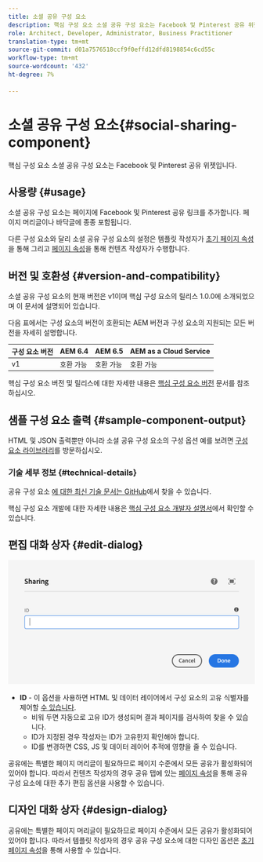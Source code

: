 ```yaml
---
title: 소셜 공유 구성 요소
description: 핵심 구성 요소 소셜 공유 구성 요소는 Facebook 및 Pinterest 공유 위젯입니다.
role: Architect, Developer, Administrator, Business Practitioner
translation-type: tm+mt
source-git-commit: d01a7576518ccf9f0effd12dfd8198854c6cd55c
workflow-type: tm+mt
source-wordcount: '432'
ht-degree: 7%

---
```



# 소셜 공유 구성 요소{#social-sharing-component}

핵심 구성 요소 소셜 공유 구성 요소는 Facebook 및 Pinterest 공유 위젯입니다.

## 사용량 {#usage}

소셜 공유 구성 요소는 페이지에 Facebook 및 Pinterest 공유 링크를 추가합니다. 페이지 머리글이나 바닥글에 종종 포함됩니다.

다른 구성 요소와 달리 소셜 공유 구성 요소의 설정은 템플릿 작성자가 [초기 페이지 속성](https://docs.adobe.com/content/help/en/experience-manager-cloud-service/sites/authoring/features/templates.html)을 통해 그리고 [페이지 속성](https://docs.adobe.com/content/help/ko-KR/experience-manager-cloud-service/sites/authoring/fundamentals/page-properties.html)을 통해 컨텐츠 작성자가 수행합니다.

## 버전 및 호환성 {#version-and-compatibility}

소셜 공유 구성 요소의 현재 버전은 v1이며 핵심 구성 요소의 릴리스 1.0.0에 소개되었으며 이 문서에 설명되어 있습니다.

다음 표에서는 구성 요소의 버전이 호환되는 AEM 버전과 구성 요소의 지원되는 모든 버전을 자세히 설명합니다.

| 구성 요소 버전 | AEM 6.4 | AEM 6.5 | AEM as a Cloud Service |
|--- |--- |--- |---|
| v1 | 호환 가능 | 호환 가능 | 호환 가능 |

핵심 구성 요소 버전 및 릴리스에 대한 자세한 내용은 [핵심 구성 요소 버전](/help/versions.md) 문서를 참조하십시오.

## 샘플 구성 요소 출력 {#sample-component-output}

HTML 및 JSON 출력뿐만 아니라 소셜 공유 구성 요소의 구성 옵션 예를 보려면 [구성 요소 라이브러리](https://adobe.com/go/aem_cmp_library_sharing)를 방문하십시오.

### 기술 세부 정보 {#technical-details}

공유 구성 요소 [에 대한 최신 기술 문서는 GitHub](https://adobe.com/go/aem_cmp_tech_sharing_v1)에서 찾을 수 있습니다.

핵심 구성 요소 개발에 대한 자세한 내용은 [핵심 구성 요소 개발자 설명서](/help/developing/overview.md)에서 확인할 수 있습니다.

## 편집 대화 상자 {#edit-dialog}

![구성 요소의 편집 대화 상자 공유](/help/assets/sharing-edit.png)

* **ID**  - 이 옵션을 사용하면 HTML 및 데이터 레이어에서 구성 요소의 고유 식별자를 제어할  [수 있습니다](/help/developing/data-layer/overview.md).
   * 비워 두면 자동으로 고유 ID가 생성되며 결과 페이지를 검사하여 찾을 수 있습니다.
   * ID가 지정된 경우 작성자는 ID가 고유한지 확인해야 합니다.
   * ID를 변경하면 CSS, JS 및 데이터 레이어 추적에 영향을 줄 수 있습니다.

공유에는 특별한 페이지 머리글이 필요하므로 페이지 수준에서 모든 공유가 활성화되어 있어야 합니다. 따라서 컨텐츠 작성자의 경우 공유 탭에 있는 [페이지 속성](https://docs.adobe.com/content/help/en/experience-manager-cloud-service/sites/authoring/fundamentals/page-properties.html)을 통해 공유 구성 요소에 대한 추가 편집 옵션을 사용할 수 있습니다.

## 디자인 대화 상자 {#design-dialog}

공유에는 특별한 페이지 머리글이 필요하므로 페이지 수준에서 모든 공유가 활성화되어 있어야 합니다. 따라서 템플릿 작성자의 경우 공유 구성 요소에 대한 디자인 옵션은 [초기 페이지 속성](https://docs.adobe.com/content/help/en/experience-manager-cloud-service/sites/authoring/features/templates.html)을 통해 사용할 수 있습니다.
